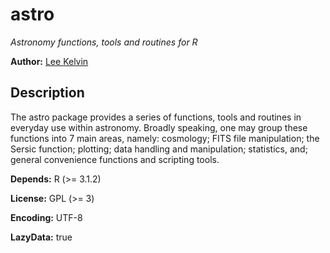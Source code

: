 # astro

*Astronomy functions, tools and routines for R*

**Author:** [Lee Kelvin](l.s.kelvin@ljmu.ac.uk")

## Description
The astro package provides a series of functions, tools and routines in everyday use within astronomy. Broadly speaking, one may group these functions into 7 main areas, namely: cosmology; FITS file manipulation; the Sersic function; plotting; data handling and manipulation; statistics, and; general convenience functions and scripting tools.

**Depends:** R (>= 3.1.2)

**License:** GPL (>= 3)

**Encoding:** UTF-8

**LazyData:** true
